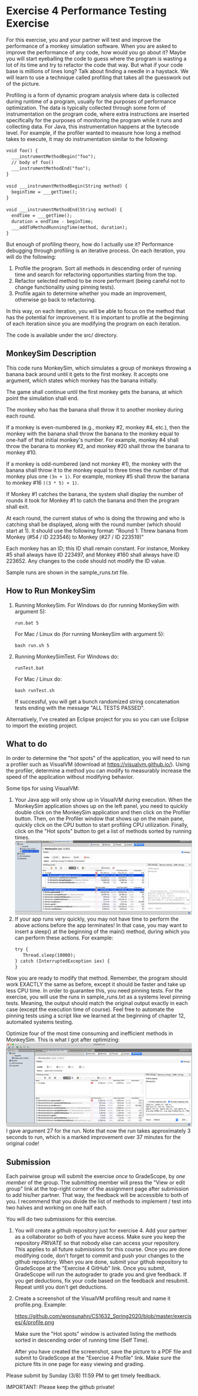 # Exercise 4 Performance Testing Exercise

For this exercise, you and your partner will test and improve the
performance of a monkey simulation software.  When you are asked to improve
the performance of any code, how would you go about it?  Maybe you will
start eyeballing the code to guess where the program is wasting a lot of its
time and try to refactor the code that way.  But what if your code base is
millions of lines long?  Talk about finding a needle in a haystack.  We will
learn to use a technique called profiling that takes all the guesswork out
of the picture.

Profiling is a form of dynamic program analysis where data is collected
during runtime of a program, usually for the purposes of performance
optimization.  The data is typically collected through some form of
instrumentation on the program code, where extra instructions are inserted
specifically for the purposes of monitoring the program while it runs and
collecting data.  For Java, this instrumentation happens at the bytecode
level.  For example, if the profiler wanted to measure how long a method
takes to execute, it may do instrumentation similar to the following:

```
void foo() {
  ___instrumentMethodBegin("foo");
  // body of foo()
  ___instrumentMethodEnd("foo");
}

void ___instrumentMethodBegin(String method) {
  beginTime = ___getTime();
}

void ___instrumentMethodEnd(String method) {
  endTime = ___getTime();
  duration = endTime - beginTime;
  ___addToMethodRunningTime(method, duration);
}
```

But enough of profiling theory, how do I actually use it?  Performance
debugging through profiling is an iterative process.  On each iteration, you
will do the following:

1. Profile the program.  Sort all methods in descending order of running time and
   search for refactoring opportunities starting from the top.
1. Refactor selected method to be more performant (being careful not to change functionality using pinning tests).
1. Profile again to determine whether you made an improvement, otherwise go back to refactoring.

In this way, on each iteration, you will be able to focus on the method that
has the potential for improvement.  It is important to profile at the
beginning of each iteration since you are modifying the program on each
iteration.

The code is available under the src/ directory.

## MonkeySim Description

This code runs MonkeySim, which simulates a group of monkeys throwing a banana back around until it gets to the first monkey.  It accepts one argument, which states which monkey has the banana initially.

The game shall continue until the first monkey gets the banana, at which point the simulation shall end.

The monkey who has the banana shall throw it to another monkey during each round.

If a monkey is even-numbered (e.g., monkey #2, monkey #4, etc.), then the monkey with the banana shall throw the banana to the monkey equal to one-half of that initial monkey's number.  For example, monkey #4 shall throw the banana to monkey #2, and monkey #20 shall throw the banana to monkey #10.

If a monkey is odd-numbered (and not monkey #1), the monkey with the banana shall throw it to the monkey equal to three times the number of that monkey plus one `(3n + 1)`.  For example, monkey #5 shall throw the banana to monkey #16 `((3 * 5) + 1)`.

If Monkey #1 catches the banana, the system shall display the number of rounds it took for Monkey #1 to catch the banana and then the program shall exit.

At each round, the current status of who is doing the throwing and who is catching shall be displayed, along with the round number (which should start at 1).  It should use the following format: "Round 1: Threw banana from Monkey (#54 / ID 223546) to Monkey (#27 / ID 223519)"

Each monkey has an ID; this ID shall remain constant.  For instance, Monkey #5 shall always have ID 223497, and Monkey #160 shall always have ID 223652.  Any changes to the code should not modify the ID value.

Sample runs are shown in the sample_runs.txt file.

## How to Run MonkeySim

1. Running MonkeySim. For Windows do (for running MonkeySim with argument 5):
    ```
    run.bat 5
    ```
    For Mac / Linux do (for running MonkeySim with argument 5):
    ```
    bash run.sh 5
    ```
1. Running MonkeySimTest. For Windows do:
    ```
    runTest.bat
    ```
    For Mac / Linux do:
    ```
    bash runTest.sh
    ```    
    If successful, you will get a bunch randomized string concatenation tests ending with the message "ALL TESTS PASSED".

Alternatively, I've created an Eclipse project for you so you can use Eclipse to import the existing project.

## What to do

In order to determine the "hot spots" of the application, you will need to run a profiler such as VisualVM (download at https://visualvm.github.io/).  Using the profiler, determine a method you can modify to measurably increase the speed of the application without modifying behavior.

Some tips for using VisualVM:
1. Your Java app will only show up in VisualVM _during_ execution.  When the MonkeySim application shows up on the left panel, you need to quickly double click on the MonkeySim application and then click on the Profiler button.  Then, on the Profiler window that shows up on the main pane, quickly click on the CPU button to start profiling CPU utilization.  Finally, click on the "Hot spots" button to get a list of methods sorted by running times.
![alt text](VisualVM_profiling.png "Using VisualVM profiler")  
1. If your app runs very quickly, you may not have time to perform the above actions before the app terminates!  In that case, you may want to insert a sleep() at the beginning of the main() method, during which you can perform these actions.  For example:
   ```
   try {
      Thread.sleep(10000);
   } catch (InterruptedException iex) {
   }
   ```

Now you are ready to modify that method.  Remember, the program should work
EXACTLY the same as before, except it should be faster and take up less CPU
time.  In order to guarantee this, you need pinning tests.  For the
exercise, you will use the runs in sample_runs.txt as a systems level
pinning tests.  Meaning, the output should match the original output exactly
in each case (except the execution time of course).  Feel free to automate
the pinning tests using a script like we learned at the beginning of chapter
12, automated systems testing.

Optimize four of the most time consuming and inefficient methods in MonkeySim.  This is what I got after optimizing:  
![alt text](profile.png "VisualVM snapshot after optimizations")  
I gave argument 27 for the run.  Note that now the run takes approximately 3 seconds to run, which is a marked improvement over 37 minutes for the original code!

## Submission

Each pairwise group will submit the exercise *once* to GradeScope, by *one member* of the group.  The submitting member will press the "View or edit group" link at the top-right corner of the assignment page after submission to add his/her partner.  That way, the feedback will be accessible to both of you.  I recommend that you divide the list of methods to implement / test into two halves and working on one half each.

You will do two submissions for this exercise.

1. You will create a github repository just for exercise 4.  Add your partner as a collaborator so both of you have access.  Make sure you keep the repository *PRIVATE* so that nobody else can access your repository.  This applies to all future submissions for this course.  Once you are done modifying code, don't forget to commit and push your changes to the github repository.  When you are done, submit your github repository to GradeScope at the "Exercise 4 GitHub" link.  Once you submit, GradeScope will run the autograder to grade you and give feedback.  If you get deductions, fix your code based on the feedback and resubmit.  Repeat until you don't get deductions.

1. Create a screenshot of the VisualVM profiling result and name it profile.png. Example:

    https://github.com/wonsunahn/CS1632_Spring2020/blob/master/exercises/4/profile.png

    Make sure the "Hot spots" window is activated listing the methods sorted in descending order of running time (Self Time).

    After you have created the screenshot, save the picture to a PDF file and submit to GradeScope at the "Exercise 4 Profile" link.  Make sure the picture fits in one page for easy viewing and grading.

Please submit by Sunday (3/8) 11:59 PM to get timely feedback.

IMPORTANT: Please keep the github private!
